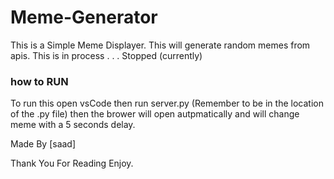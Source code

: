 # Meme-Generator
<p>    This is a Simple Meme Displayer. This will generate random memes from apis. This is in process . . . Stopped (currently)
</p>

 ###  how to RUN 
 
<p>To run this open vsCode then run server.py (Remember to be in the location of the .py file)
then the brower will open autpmatically and will change meme with a 5 seconds delay. </p>


Made By [saad]

Thank You For Reading
Enjoy.

